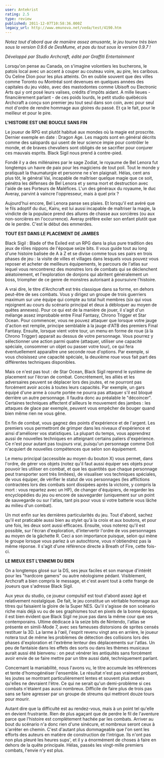 ```yaml
---
user: Antekrist
rating: 2.5
type: review
published: 2011-12-07T10:58:36.000Z
legacy_url: http://www.emunova.net/veda/test/4190.htm
---
```

_Notez tout d'abord que de manière assez amusante, le jeu tourne très bien sous la version 0.9.6 de DesMume, et pas du tout sous la version 0.9.7 !_  

  

_Développé par Studio Archcraft, édité par Graffiti Entertainment_  

  

Lorsqu'on pense au Canada, on s'imagine volontiers les bucherons, le patois local avec un accent à couper au couteau voire, au pire, les caribous. Ou Celine Dion pour les plus atteints. On en oublie souvent que des villes comme Toronto ou Montréal sont devenues en quelques années des capitales du jeu vidéo, avec des mastodontes comme Ubisoft ou Electronic Arts qui y ont posé leurs valises, crédits d'impôts aidant. A mille lieues - financièrement parlant - de ces poids lourds, le petit studio québécois Archcraft a conçu son premier jeu tout seul dans son coin, avec pour seul mot d'ordre de rendre hommage aux gloires du passé. Et ça le fait, pour le meilleur et pour le pire.  

  

**L'HISTOIRE EST UNE BOUCLE SANS FIN**  

Le joueur de RPG est plutôt habitué aux mondes où la magie est proscrite. Dernier exemple en date : Dragon Age. Les magots sont en général décrits comme des salopards qui usent de leur science impie pour contrôler le monde, et de braves chevaliers sont obligés de se sacrifier pour conjurer ces mauvais esprits. Black Sigil nous prend à contre-pied.  

Fondé il y a des millénaires par le sage Zodiat, le royaume de Bel Lenora fut longtemps un havre de paix pour les magiciens de tout poil. Tout le monde y pratiquait la thaumaturgie et personne ne s'en plaignait. Hélas, cent ans plus tôt, le général Vai, incapable de maîtriser quelque magie que ce soit, pénétra les défenses de Bel Lenora et y sema mort et destruction avec l'aide de ses Porteurs de Maléfices. L'un des généraux du royaume, le duc Averay, parvint à vaincre l'oppresseur, mais à quel prix ?  

Aujourd'hui encore, Bel Lenora panse ses plaies. Et lorsqu'il est avéré que le fils adoptif du duc, Kairu, est lui aussi incapable de maîtriser la magie, la vindicte de la populace prend des allures de chasse aux sorcières (ou aux non-sorcières en l'occurrence). Averay préfère exiler son enfant plutôt que de le perdre. C'est le début des emmerdes.  

  

**TOUT EST DANS LE PLACEMENT DE JAMBES**  

Black Sigil : Blade of the Exiled est un RPG dans la plus pure tradition des jeux de rôles nippons de l'époque seize bits. Il vous guide tout au long d'une histoire balisée de A à Z et se divise comme tous ses pairs en trois phases de jeu : la visite de villes et villages dans lesquels vous pouvez vous reposer et acheter de meilleurs équipements, le parcours de l'atlas sur lequel vous rencontrerez des monstres lors de combats qui se déclenchent aléatoirement, et l'exploration de donjons qui abritent généralement un boss, triompher de ce genre de monstres autorisant à poursuivre l'histoire.  

A vrai dire, le titre d'Archcraft est très classique dans sa forme, en dehors peut-être de ses combats. Vous y dirigez un groupe de trois guerriers maximum sur une équipe qui compte au total huit membres (six qui vous rejoignent au cours du scénario principal et deux à débloquer au moyen de quêtes annexes). Pour ce qui est de la manière de jouer, il s'agit d'un mélange assez improbable entre Final Fantasy, Chrono Trigger et Star Ocean. Pour commencer, vous ne pouvez attaquer que lorsque votre jauge d'action est remplie, principe semblable à la jauge d'ATB des premiers Final Fantasy. Ensuite, lorsque vient votre tour, un menu en forme de roue (à la Chrono Trigger) apparait au dessus de votre personnage. Vous pourrez y sélectionner une action parmi quatre (attaquer, utiliser une capacité spéciale, consommer un objet ou passer votre tour), ce qui fera éventuellement apparaître une seconde roue d'options. Par exemple, si vous choisissez une capacité spéciale, la deuxième roue vous fait part des différentes techniques disponibles.  

Mais ce n'est pas tout : de Star Ocean, Black Sigil reprend le système de placement sur l'écran de combat. Concrètement, les alliés et les adversaires peuvent se déplacer lors des joutes, et ne pourront pas forcément avoir accès à toutes leurs capacités. Par exemple, un gars équipé d'une arme à courte portée ne pourra pas attaquer s'il est bloqué derrière un autre personnage. Il faudra donc au préalable le "décoincer". Certaines techniques affectent d'ailleurs le mouvement des jambes : les attaques de glace par exemple, peuvent vous empêcher de bouger quand bien même rien ne vous gêne.  

En fin de combat, vous gagnez des points d'expérience et de l'argent. Les premiers vous permettront de grimper dans les niveaux d'expérience et ainsi d'améliorer vos statistiques. La plupart du temps, vous apprendrez aussi de nouvelles techniques en atteignant certains paliers d'expérience. Ce n'est pour autant pas toujours vrai, puisqu'un personnage comme Doll n'acquiert de nouvelles compétences que selon son équipement.  

Le menu principal (accessible au moyen du bouton X) vous permet, dans l'ordre, de gérer vos objets (notez qu'il faut aussi équiper ses objets pour pouvoir les utiliser en combat, et que les quantités que chaque personnage peut transporter sont très limitées), de visualiser vos techniques spéciales, de vous équiper, de vérifier le statut de vos personnages (les afflictions contractées lors des combats sont dissipées après la victoire, y compris la mort : vous repartez avec un HP), de changer d'équipiers, de regarder les encyclopédies du jeu ou encore de sauvegarder (uniquement sur un point de sauvegarde ou sur l'atlas, tant pis pour vous si votre batterie vous lâche au milieu d'un combat).  

Un mot enfin sur les dernières particularités du jeu. Tout d'abord, sachez qu'il est praticable aussi bien au stylet qu'à la croix et aux boutons, et pour une fois, les deux sont aussi efficaces. Ensuite, vous noterez qu'il est possible, sur l'écran d'exploration, d'intervertir l'ordre de vos personnages au moyen de la gâchette R. Ceci a son importance puisque, selon qui mène le groupe lorsque vous parlez à un autochtone, vous n'obtiendrez pas la même réponse. Il s'agit d'une référence directe à Breath of Fire, cette fois-ci.  

  

**LE MIEUX EST L'ENNEMI DU BIEN**  

On a longtemps glosé sur la DS, ses jeux faciles et son manque d'intérêt pour les "hardcore gamers" ou autre néologisme pédant. Visiblement, Archcraft a bien compris le message, et c'est avant tout à cette frange de joueurs que s'adresse Black Sigil.  

Aux yeux du studio, ce joueur compulsif est tout d'abord assez âgé et relativement nostalgique. De fait, le jeu constitue un véritable hommage aux titres qui faisaient la gloire de la Super NES. Qu'il s'agisse de son scénario riche mais déjà vu ou de ses graphismes tout en pixels de la bonne époque, il est bien évident que Black Sigil ne joue pas dans la même cour que ses contemporains. Ultime dédicace à la seize bits de Nintendo, l'atlas se présente en simili-Mode 7, avec ses fameuses distorsions de sprites censés restituer la 3D. La larme à l'œil, l'esprit revenu vingt ans en arrière, le joueur notera tout de même les problèmes de détection des collisions lors des phases d'exploration et l'extrême lenteur des déplacements sur l'atlas. Un peu de fantaisie dans les effets des sorts ou dans les thèmes musicaux aurait aussi été bienvenu : on peut vénérer les antiquités sans forcément avoir envie de se faire mettre par un titre aussi daté, techniquement parlant.  

Concernant la maniabilité, nous l'avons vu, le titre accumule les références et tente d'homogénéiser l'ensemble. Le résultat n'est pas vraiment probant, les joutes se montrant particulièrement lentes et souvent plus ardues qu'elles ne devraient l'être. Ce qui ne serait qu'un demi-problème si ces combats n'étaient pas aussi nombreux. Difficile de faire plus de trois pas sans se faire agresser par un groupe de streums qui mettront douze tours pour mourir.  

Autant dire que la difficulté est au rendez-vous, mais à un point tel qu'elle en devient frustrante. Rien de plus agaçant que de perdre le fil de l'aventure parce que l'histoire est complètement hachée par les combats. Arriver au bout du scénario n'a donc rien d'une sinécure, et nombreux seront ceux à s'arrêter en chemin. C'est d'autant plus dommageable que l'on sent les efforts des auteurs en matière de construction de l'intrigue. Ils n'ont pas non plus pleuré les heures sups', et il y a énormément de choses à faire en dehors de la quête principale. Hélas, passés les vingt-mille premiers combats, l'envie n'y est plus.